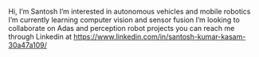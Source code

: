 Hi, I’m Santosh 
I’m interested in autonomous vehicles and mobile robotics
I’m currently learning computer vision and sensor fusion 
I’m looking to collaborate on Adas and perception robot projects
you can reach me through Linkedin at https://www.linkedin.com/in/santosh-kumar-kasam-30a47a109/

<!---
Santoshkasam/Santoshkasam is a ✨ special ✨ repository because its `README.md` (this file) appears on your GitHub profile.
You can click the Preview link to take a look at your changes.
--->
